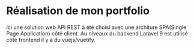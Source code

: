 # Réalisation de mon portfolio

Ici une solution web API REST à été choisi avec une architure SPA(Single Page Application) côté client.
Au niveaux du backend Laravel 9 est utilisé côté frontend il y a du vuejs/vuetify. 